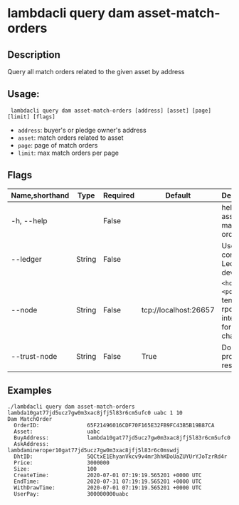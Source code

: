 # lambdacli query dam asset-match-orders

## Description

Query all match orders related to the given asset by address

## Usage:

```
 lambdacli query dam asset-match-orders [address] [asset] [page] [limit] [flags]
```

- `address`: buyer's or pledge owner's address
- `asset`: match orders related to asset
- `page`: page of match orders
- `limit`: max match orders per page

## Flags

| Name,shorthand | Type   | Required | Default               | Description                                                  |
| -------------- | ------ | -------- | --------------------- | ------------------------------------------------------------ |
| -h, --help     |        | False    |                       | help for asset-match-orders                    |
| --ledger       | String | False    |                       | Use a connected Ledger device                                |
| --node         | String | False    | tcp://localhost:26657 | `<host>:<port>`to tendermint rpc interface for this chain    |
| --trust-node   | String | False    | True                  | Don't verify proofs for responses                            |


## Examples
```
./lambdacli query dam asset-match-orders lambda10gat77jd5ucz7gw0m3xac8jfj5l83r6cm5ufc0 uabc 1 10
Dam MatchOrder
  OrderID:               65F21496016CDF70F165E32FB9FC43B5B19B87CA
  Asset:                 uabc
  BuyAddress:            lambda10gat77jd5ucz7gw0m3xac8jfj5l83r6cm5ufc0
  AskAddress:            lambdamineroper10gat77jd5ucz7gw0m3xac8jfj5l83r6c0mswdj
  DhtID:                 5QCtxE1EhyanVkcv9v4mr3hhKDoUaZUYUrYJoTzrRd4r
  Price:                 3000000
  Size:                  100
  CreateTime:            2020-07-01 07:19:19.565201 +0000 UTC
  EndTime:               2020-07-31 07:19:19.565201 +0000 UTC
  WithDrawTime:          2020-07-01 07:19:19.565201 +0000 UTC
  UserPay:               300000000uabc
```


